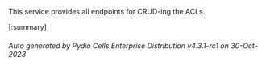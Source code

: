 






This service provides all endpoints for CRUD-ing the ACLs.

[:summary]

###### Auto generated by Pydio Cells Enterprise Distribution v4.3.1-rc1 on 30-Oct-2023
